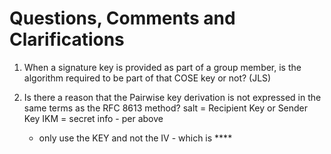 # Questions, Comments and Clarifications

1. When a signature key is provided as part of a group member, is the algorithm required to be part of that COSE key or not?  (JLS)

2. Is there a reason that the Pairwise key derivation is not expressed in the same terms as the RFC 8613 method?
   salt = Recipient Key or Sender Key
   IKM = secret
   info - per above
   - only use the KEY and not the IV - which is ****
